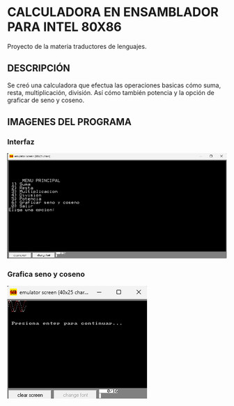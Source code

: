 # CALCULADORA EN ENSAMBLADOR PARA INTEL 80X86
Proyecto de la materia traductores de lenguajes.

## DESCRIPCIÓN
Se creó una calculadora que efectua las operaciones basicas cómo suma, resta, multiplicación, división. Así cómo también potencia y la opción de graficar de seno y coseno.

## IMAGENES DEL PROGRAMA

### Interfaz
![EjemploApp](EjemploInterfaz.png)

### Grafica seno y coseno
![EjemploApp](EjemploSIN_COS.png)